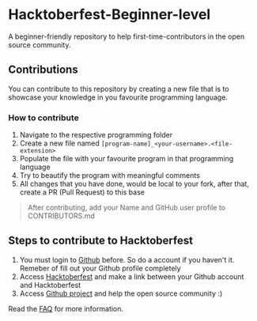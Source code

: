 # Hacktoberfest-Beginner-level

A beginner-friendly repository to help first-time-contributors in the open 
source community.

## Contributions

You can contribute to this repository by creating a new file that is to 
showcase your knowledge in you favourite programming language.

### How to contribute

1. Navigate to the respective programming folder
2. Create a new file named `[program-name]_<your-username>.<file-extension>`
3. Populate the file with your favourite program in that programming language
4. Try to beautify the program with meaningful comments
5. All changes that you have done, would be local to your fork, after that, create a PR (Pull Request) to this base

> After contributing, add your Name and GitHub user profile to CONTRIBUTORS.md

## Steps to contribute to Hacktoberfest

1. You must login to [Github](https://github.com/) before. So do a account if
    you haven't it. Remeber of fill out your Github profile completely
2. Access [Hacktoberfest](https://hacktoberfest.digitalocean.com/profile) and 
    make a link between your Github account and Hacktoberfest
3. Access [Github project](https://github.com/search?q=label%3Ahacktoberfest+state%3Aopen&type=Issues)
    and help the open source community :)

Read the [FAQ](https://hacktoberfest.digitalocean.com/faq) for more
information.
